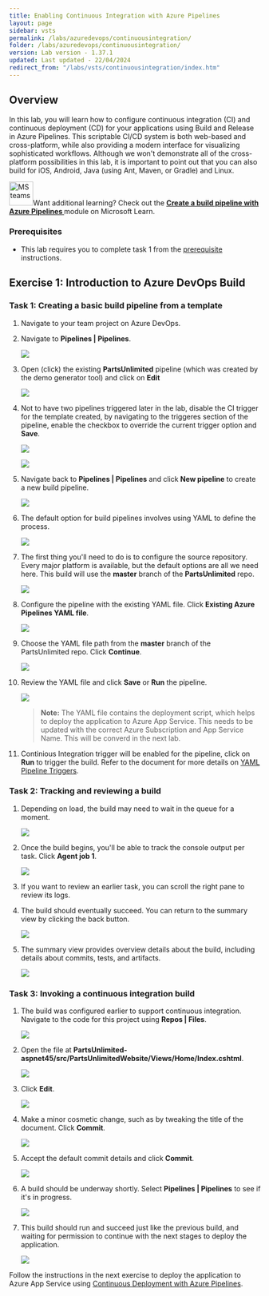```yaml
---
title: Enabling Continuous Integration with Azure Pipelines
layout: page
sidebar: vsts
permalink: /labs/azuredevops/continuousintegration/
folder: /labs/azuredevops/continuousintegration/
version: Lab version - 1.37.1
updated: Last updated - 22/04/2024
redirect_from: "/labs/vsts/continuousintegration/index.htm"
---
```

<div class="rw-ui-container"></div>
<a name="Overview"></a>

## Overview ##

In this lab, you will learn how to configure continuous integration (CI) and continuous deployment (CD) for your applications using Build and Release in Azure Pipelines. This scriptable CI/CD system is both web-based and cross-platform, while also providing a modern interface for visualizing sophisticated workflows. Although we won't demonstrate all of the cross-platform possibilities in this lab, it is important to point out that you can also build for iOS, Android, Java (using Ant, Maven, or Gradle) and Linux.


<div class="bg-slap"><img src="./images/mslearn.png" class="img-icon-cloud" alt="MS teams" style="
    width: 48px; height: 48px;">Want additional learning? Check out the <a href="https://docs.microsoft.com/en-us/learn/modules/create-a-build-pipeline/" target="_blank"><b><u> Create a build pipeline with Azure Pipelines </u></b></a> module on Microsoft Learn.</div>


<a name="Prerequisites"></a>
### Prerequisites ###

- This lab requires you to complete task 1 from the <a href="../prereq/">prerequisite</a> instructions.

<a name="Exercise1"></a>
## Exercise 1: Introduction to Azure DevOps Build ##

<a name="Ex1Task1"></a>
### Task 1: Creating a basic build pipeline from a template ###

1. Navigate to your team project on Azure DevOps.

1. Navigate to **Pipelines \| Pipelines**.

    ![](images/000.png)

1. Open (click) the existing **PartsUnlimited** pipeline (which was created by the demo generator tool) and click on **Edit**

    ![](images/edit-pipeline.png)

1. Not to have two pipelines triggered later in the lab, disable the CI trigger for the template created, by navigating to the triggeres section of the pipeline, enable the checkbox to override the current trigger option and **Save**.

    ![](images/edit-triggers.png)

    ![](images/disable-ci.png)
 
1. Navigate back to **Pipelines \| Pipelines** and click **New pipeline** to create a new build pipeline.

    ![](images/001.png)

1. The default option for build pipelines involves using YAML to define the process.

    ![](images/002.png)

1. The first thing you'll need to do is to configure the source repository. Every major platform is available, but the default options are all we need here. This build will use the **master** branch of the **PartsUnlimited** repo.

    ![](images/002-01.png)

1. Configure the pipeline with the existing YAML file. Click **Existing Azure Pipelines YAML file**.

    ![](images/002-02.png)

1. Choose the YAML file path from the **master** branch of the PartsUnlimited repo. Click **Continue**.

    ![](images/002-03.png)

1. Review the YAML file and click **Save** or **Run** the pipeline. 

    ![](images/002-04.png)


    > **Note:** The YAML file contains the deployment script, which helps to deploy the application to Azure App Service. This needs to be updated with the correct Azure Subscription and App Service Name. This will be converd in the next lab.

1. Continious Integration trigger will be enabled for the pipeline, click on **Run** to trigger the build. Refer to the document for more details on [YAML Pipeline Triggers](https://learn.microsoft.com/en-us/azure/devops/pipelines/build/triggers?view=azure-devops#branch-consideration-for-triggers-in-yaml-pipelines).


<a name="Ex1Task2"></a>
### Task 2: Tracking and reviewing a build ###

1. Depending on load, the build may need to wait in the queue for a moment.

    ![](images/014.png)

1. Once the build begins, you'll be able to track the console output per task. Click **Agent job 1**.

    ![](images/015.png)

1. If you want to review an earlier task, you can scroll the right pane to review its logs.

1. The build should eventually succeed. You can return to the summary view by clicking the back button.

    ![](images/016-01.png)

1. The summary view provides overview details about the build, including details about commits, tests, and artifacts.

    ![](images/019.png)

<a name="Ex1Task3"></a>
### Task 3: Invoking a continuous integration build ###

1. The build was configured earlier to support continuous integration. Navigate to the code for this project using **Repos \| Files**.

    ![](images/020.png)

1. Open the file at **PartsUnlimited-aspnet45/src/PartsUnlimitedWebsite/Views/Home/Index.cshtml**.

    ![](images/021.png)

1. Click **Edit**.

    ![](images/edit.png)

1. Make a minor cosmetic change, such as by tweaking the title of the document. Click **Commit**.

    ![](images/023.png)

1. Accept the default commit details and click **Commit**.

    ![](images/024.png)

1. A build should be underway shortly. Select **Pipelines \| Pipelines** to see if it's in progress.

    ![](images/025.png)


1. This build should run and succeed just like the previous build, and waiting for permission to continue with the next stages to deploy the application.

    ![](images/027.png)


Follow the instructions in the next exercise to deploy the application to Azure App Service using <a href="../continuousdeployment/"> Continuous Deployment with Azure Pipelines</a>.